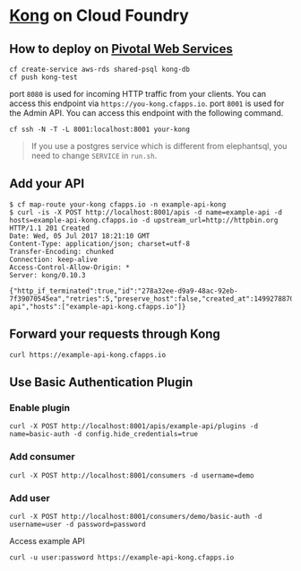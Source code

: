 # [Kong](https://getkong.org/) on Cloud Foundry


## How to deploy on [Pivotal Web Services](https://run.pivotal.io)

```
cf create-service aws-rds shared-psql kong-db
cf push kong-test
```

port `8080` is used for incoming HTTP traffic from your clients. You can access this endpoint via `https://you-kong.cfapps.io`.
port `8001` is used for the Admin API. You can access this endpoint with the following command.

```
cf ssh -N -T -L 8001:localhost:8001 your-kong
```

> If you use a postgres service which is different from elephantsql, you need to change `SERVICE` in `run.sh`.


## Add your API

```
$ cf map-route your-kong cfapps.io -n example-api-kong
$ curl -is -X POST http://localhost:8001/apis -d name=example-api -d hosts=example-api-kong.cfapps.io -d upstream_url=http://httpbin.org 
HTTP/1.1 201 Created
Date: Wed, 05 Jul 2017 18:21:10 GMT
Content-Type: application/json; charset=utf-8
Transfer-Encoding: chunked
Connection: keep-alive
Access-Control-Allow-Origin: *
Server: kong/0.10.3

{"http_if_terminated":true,"id":"278a32ee-d9a9-48ac-92eb-7f39070545ea","retries":5,"preserve_host":false,"created_at":1499278870000,"upstream_connect_timeout":60000,"upstream_url":"http:\/\/httpbin.org","upstream_read_timeout":60000,"https_only":false,"upstream_send_timeout":60000,"strip_uri":true,"name":"example-api","hosts":["example-api-kong.cfapps.io"]}
```

## Forward your requests through Kong

```
curl https://example-api-kong.cfapps.io
```

## Use Basic Authentication Plugin

### Enable plugin

```
curl -X POST http://localhost:8001/apis/example-api/plugins -d name=basic-auth -d config.hide_credentials=true
```

### Add consumer

```
curl -X POST http://localhost:8001/consumers -d username=demo
```

### Add user

```
curl -X POST http://localhost:8001/consumers/demo/basic-auth -d username=user -d password=password
```

Access example API

```
curl -u user:password https://example-api-kong.cfapps.io
```

